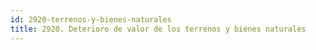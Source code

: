 ```yaml
---
id: 2920-terrenos-y-bienes-naturales
title: 2920. Deterioro de valor de los terrenos y bienes naturales
---
```

